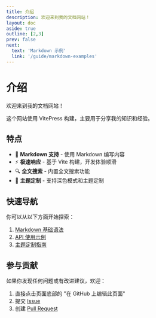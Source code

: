 ```yaml
---
title: 介绍
description: 欢迎来到我的文档网站！
layout: doc
aside: true
outline: [2,3]
prev: false
next:
  text: 'Markdown 示例'
  link: '/guide/markdown-examples'
---
```


# 介绍

欢迎来到我的文档网站！

这个网站使用 VitePress 构建，主要用于分享我的知识和经验。

## 特点

- 📝 **Markdown 支持** - 使用 Markdown 编写内容
- ⚡️ **极速响应** - 基于 Vite 构建，开发体验顺滑
- 🔍 **全文搜索** - 内置全文搜索功能
- 🎨 **主题定制** - 支持深色模式和主题定制

## 快速导航

你可以从以下方面开始探索：

1. [Markdown 基础语法](/guide/markdown-examples)
2. [API 使用示例](/guide/api-examples)
3. [主题定制指南](/advanced/theme)

## 参与贡献

如果你发现任何问题或有改进建议，欢迎：

1. 直接点击页面底部的 "在 GitHub 上编辑此页面"
2. 提交 [Issue](https://github.com/pycharmikun1/vitepress/issues)
3. 创建 [Pull Request](https://github.com/pycharmikun1/vitepress/pulls)
